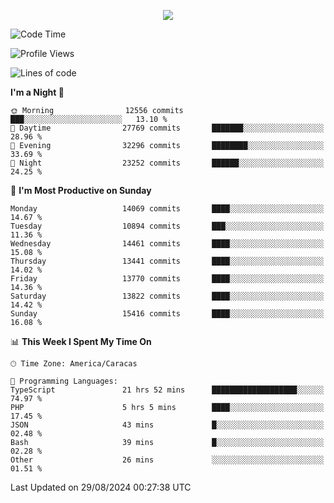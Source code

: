 <p align="center">
  <a href="http://www.github.com/thevacs">
    <img src="https://github-readme-streak-stats.herokuapp.com/?user=thevacs&stroke=ffffff&background=1c1917&ring=0891b2&fire=0891b2&currStreakNum=ffffff&currStreakLabel=0891b2&sideNums=ffffff&sideLabels=ffffff&dates=ffffff&hide_border=true" />
  </a>
</p>

<!--START_SECTION:waka-->
![Code Time](http://img.shields.io/badge/Code%20Time-2%2C688%20hrs%2059%20mins-blue)

![Profile Views](http://img.shields.io/badge/Profile%20Views-0-blue)

![Lines of code](https://img.shields.io/badge/From%20Hello%20World%20I%27ve%20Written-10.4%20million%20lines%20of%20code-blue)

**I'm a Night 🦉** 

```text
🌞 Morning                12556 commits       ███░░░░░░░░░░░░░░░░░░░░░░   13.10 % 
🌆 Daytime                27769 commits       ███████░░░░░░░░░░░░░░░░░░   28.96 % 
🌃 Evening                32296 commits       ████████░░░░░░░░░░░░░░░░░   33.69 % 
🌙 Night                  23252 commits       ██████░░░░░░░░░░░░░░░░░░░   24.25 % 
```
📅 **I'm Most Productive on Sunday** 

```text
Monday                   14069 commits       ████░░░░░░░░░░░░░░░░░░░░░   14.67 % 
Tuesday                  10894 commits       ███░░░░░░░░░░░░░░░░░░░░░░   11.36 % 
Wednesday                14461 commits       ████░░░░░░░░░░░░░░░░░░░░░   15.08 % 
Thursday                 13441 commits       ████░░░░░░░░░░░░░░░░░░░░░   14.02 % 
Friday                   13770 commits       ████░░░░░░░░░░░░░░░░░░░░░   14.36 % 
Saturday                 13822 commits       ████░░░░░░░░░░░░░░░░░░░░░   14.42 % 
Sunday                   15416 commits       ████░░░░░░░░░░░░░░░░░░░░░   16.08 % 
```


📊 **This Week I Spent My Time On** 

```text
🕑︎ Time Zone: America/Caracas

💬 Programming Languages: 
TypeScript               21 hrs 52 mins      ███████████████████░░░░░░   74.97 % 
PHP                      5 hrs 5 mins        ████░░░░░░░░░░░░░░░░░░░░░   17.45 % 
JSON                     43 mins             █░░░░░░░░░░░░░░░░░░░░░░░░   02.48 % 
Bash                     39 mins             █░░░░░░░░░░░░░░░░░░░░░░░░   02.28 % 
Other                    26 mins             ░░░░░░░░░░░░░░░░░░░░░░░░░   01.51 % 
```


 Last Updated on 29/08/2024 00:27:38 UTC
<!--END_SECTION:waka-->
